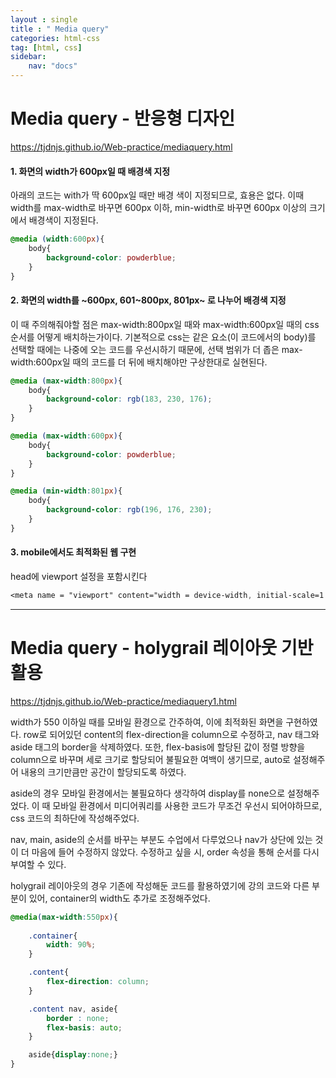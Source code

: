 ```yaml
---
layout : single
title : " Media query"
categories: html-css
tag: [html, css]
sidebar:
    nav: "docs"
---
```




# Media query - 반응형 디자인

<a href = "https://tjdnjs.github.io/Web-practice/mediaquery.html">https://tjdnjs.github.io/Web-practice/mediaquery.html</a>

#### 1. 화면의 width가 600px일 때 배경색 지정
아래의 코드는 with가 딱 600px일 때만 배경 색이 지정되므로, 효용은 없다. 이때 width를 max-width로 바꾸면 600px 이하, min-width로 바꾸면 600px 이상의 크기에서 배경색이 지정된다.
```css
@media (width:600px){
    body{
        background-color: powderblue;
    }
}
```
#### 2. 화면의 width를 ~600px, 601~800px, 801px~ 로 나누어 배경색 지정
이 때 주의해줘야할 점은 max-width:800px일 때와 max-width:600px일 때의 css 순서를 어떻게 배치하는가이다. 기본적으로 css는 같은 요소(이 코드에서의 body)를 선택할 때에는 나중에 오는 코드를 우선시하기 때문에, 선택 범위가 더 좁은 max-width:600px일 때의 코드를 더 뒤에 배치해야만 구상한대로 실현된다.
```css
@media (max-width:800px){
    body{
        background-color: rgb(183, 230, 176);
    }
}

@media (max-width:600px){
    body{
        background-color: powderblue;
    }
}

@media (min-width:801px){
    body{
        background-color: rgb(196, 176, 230);
    }
}
```
#### 3. mobile에서도 최적화된 웹 구현
head에 viewport 설정을 포함시킨다
```css
<meta name = "viewport" content="width = device-width, initial-scale=1.0">
```



---



# Media query - holygrail 레이아웃 기반 활용
<a href = "https://tjdnjs.github.io/Web-practice/mediaquery1.html">https://tjdnjs.github.io/Web-practice/mediaquery1.html</a>

width가 550 이하일 때를 모바일 환경으로 간주하여, 이에 최적화된 화면을 구현하였다.
row로 되어있던 content의 flex-direction을 column으로 수정하고, nav 태그와 aside 태그의 border을 삭제하였다. 또한, flex-basis에 할당된 값이 정렬 방향을 column으로 바꾸며 세로 크기로 할당되어 불필요한 여백이 생기므로, auto로 설정해주어 내용의 크기만큼만 공간이 할당되도록 하였다.

aside의 경우 모바일 환경에서는 불필요하다 생각하여 display를 none으로 설정해주었다. 이 때 모바일 환경에서 미디어쿼리를 사용한 코드가 무조건 우선시 되어야하므로, css 코드의 최하단에 작성해주었다.

nav, main, aside의 순서를 바꾸는 부분도 수업에서 다루었으나 nav가 상단에 있는 것이 더 마음에 들어 수정하지 않았다. 수정하고 싶을 시, order 속성을 통해 순서를 다시 부여할 수 있다.

holygrail 레이아웃의 경우 기존에 작성해둔 코드를 활용하였기에 강의 코드와 다른 부분이 있어, container의 width도 추가로 조정해주었다.

```css
@media(max-width:550px){
    
    .container{
        width: 90%;
    }

    .content{
        flex-direction: column;
    }

    .content nav, aside{
        border : none;
        flex-basis: auto;
    }

    aside{display:none;}
}
```